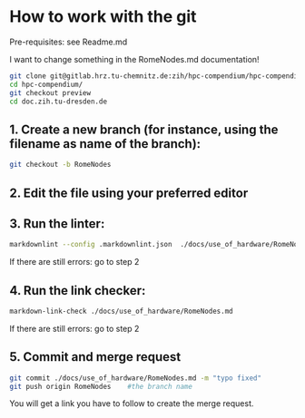 # How to work with the git

Pre-requisites: see Readme.md

I want to change something in the RomeNodes.md documentation!

```Bash
git clone git@gitlab.hrz.tu-chemnitz.de:zih/hpc-compendium/hpc-compendium.git
cd hpc-compendium/
git checkout preview
cd doc.zih.tu-dresden.de
```

## 1. Create a new branch (for instance, using the filename as name of the branch):

```Bash
git checkout -b RomeNodes
```
## 2. Edit the file using your preferred editor

## 3. Run the linter:
```Bash
markdownlint --config .markdownlint.json  ./docs/use_of_hardware/RomeNodes.md
```
If there are still errors: go to step 2

## 4. Run the link checker:
```Bash
markdown-link-check ./docs/use_of_hardware/RomeNodes.md
```

If there are still errors: go to step 2

## 5. Commit and merge request
```Bash
git commit ./docs/use_of_hardware/RomeNodes.md -m "typo fixed"
git push origin RomeNodes    #the branch name
```
You will get a link you have to follow to create the merge request.








